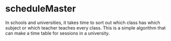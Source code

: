 # scheduleMaster
In schools and universities, it takes time to sort out which class has which subject or which teacher teaches every class. This is a simple algorithm that can make a time table for sessions in a university.
